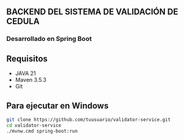 ## BACKEND DEL SISTEMA DE VALIDACIÓN DE CEDULA
### Desarrollado en Spring Boot

## Requisitos
- JAVA 21
- Maven 3.5.3
- Git
## Para ejecutar en Windows
```bash
git clone https://github.com/tuusuario/validator-service.git
cd validator-service
./mvnw.cmd spring-boot:run
